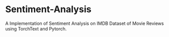 # Sentiment-Analysis
A Implementation of Sentiment Analysis on IMDB Dataset of Movie Reviews using TorchText and Pytorch.